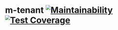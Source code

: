 # m-tenant [![Maintainability](https://api.codeclimate.com/v1/badges/96be3b17c3faa41eabbd/maintainability)](https://codeclimate.com/github/mojomanyana/m-tenant/maintainability)[![Test Coverage](https://api.codeclimate.com/v1/badges/96be3b17c3faa41eabbd/test_coverage)](https://codeclimate.com/github/mojomanyana/m-tenant/test_coverage)